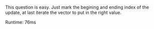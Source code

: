 This question is easy. Just mark the begining and ending index of the update, at last iterate the vector to put in the right value.

Runtime: 76ms
